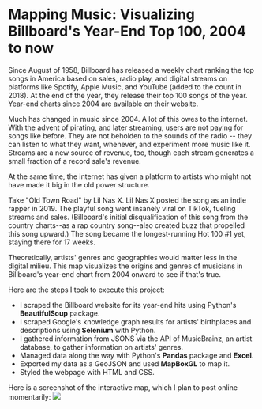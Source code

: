 # Mapping Music: Visualizing Billboard's Year-End Top 100, 2004 to now

Since August of 1958, Billboard has released a weekly chart ranking the top songs in America based on sales, radio play, and digital streams on platforms like Spotify, Apple Music, and YouTube (added to the count in 2018). At the end of the year, they release their top 100 songs of the year. Year-end charts since 2004 are available on their website. 

Much has changed in music since 2004. A lot of this owes to the internet. With the advent of pirating, and later streaming, users are not paying for songs like before. They are not beholden to the sounds of the radio -- they can listen to what they want, whenever, and experiment more music like it. Streams are a new source of revenue, too, though each stream generates a small fraction of a record sale's revenue. 

At the same time, the internet has given a platform to artists who might not have made it big in the old power structure.

Take "Old Town Road" by Lil Nas X. Lil Nas X posted the song as an indie rapper in 2019. The playful song went insanely viral on TikTok, fueling streams and sales. (Billboard's initial disqualification of this song from the country charts--as a rap country song--also created buzz that propelled this song upward.) The song became the longest-running Hot 100 #1 yet, staying there for 17 weeks. 

Theoretically, artists' genres and geographies would matter less in the digital milieu. This map visualizes the origins and genres of musicians in Billboard's year-end chart from 2004 onward to see if that's true.

Here are the steps I took to execute this project:
* I scraped the Billboard website for its year-end hits using Python's <b>BeautifulSoup</b> package.
* I scraped Google's knowledge graph results for artists' birthplaces and descriptions using <b>Selenium</b> with Python.
* I gathered information from JSONS via the API of MusicBrainz, an artist database, to gather information on artists' genres.
* Managed data along the way with Python's <b>Pandas</b> package and <b>Excel</b>.
* Exported my data as a GeoJSON and used <b>MapBoxGL</b> to map it.
* Styled the webpage with HTML and CSS.

Here is a screenshot of the interactive map, which I plan to post online momentarily:
<img src="https://i.imgur.com/uSCnSAB.png"/>